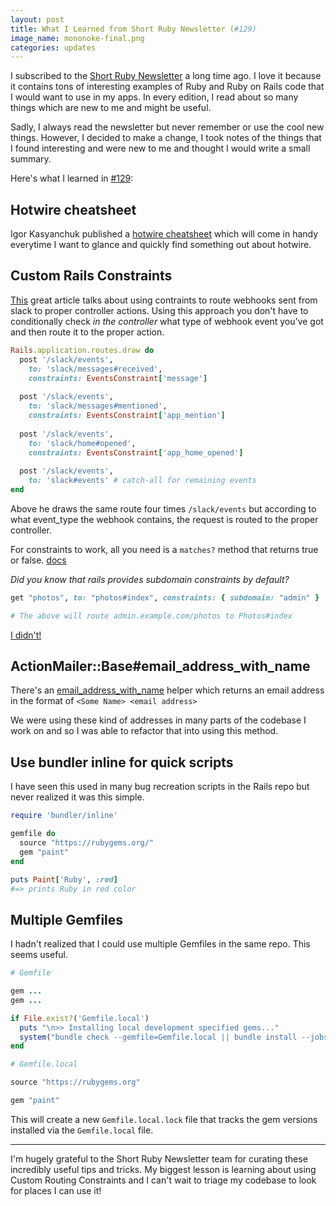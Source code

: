 ```yaml
---
layout: post
title: What I Learned from Short Ruby Newsletter (#129)
image_name: mononoke-final.png
categories: updates
---
```


I subscribed to the [Short Ruby
Newsletter](https://newsletter.shortruby.com/) a long time ago. I love
it because it contains tons of interesting examples of Ruby and Ruby on
Rails code that I would want to use in my apps. In every edition, I read
about so many things which are new to me and might be useful.

Sadly, I always read the newsletter but never remember or use the cool
new things. However, I decided to make a change, I took notes of the
things that I found interesting and were new to me and thought I would
write a small summary.

Here's what I learned in
[#129](https://newsletter.shortruby.com/p/edition-129):


## Hotwire cheatsheet

Igor Kasyanchuk published a [hotwire cheatsheet](https://cheatsheetshero.com/user/igor-kasyanchuk/930-hotwire-for-ruby-on-rails-developers-cheatsheet?utm_source=shortruby&ref=shortruby.com#page-3607) which will come in handy everytime I want to glance and quickly find something out about hotwire.

## Custom Rails Constraints

[This](https://pankowecki.pl/posts/slack-routing/) great article talks about using contraints to route webhooks sent from slack to proper controller actions. Using this approach you don't have to conditionally check _in the controller_ what type of webhook event you've got and then route it to the proper action.

```ruby
Rails.application.routes.draw do
  post '/slack/events', 
    to: 'slack/messages#received',
    constraints: EventsConstraint['message']
  
  post '/slack/events',
    to: 'slack/messages#mentioned',
    constraints: EventsConstraint['app_mention']
  
  post '/slack/events',
    to: 'slack/home#opened',
    constraints: EventsConstraint['app_home_opened']
  
  post '/slack/events', 
    to: 'slack#events' # catch-all for remaining events
end
```

Above he draws the same route four times `/slack/events` but according to what event_type the webhook contains, the request is routed to the proper controller.

For constraints to work, all you need is a `matches?` method that returns true or false. [docs](https://guides.rubyonrails.org/routing.html#advanced-constraints)

*Did you know that rails provides subdomain constraints by default?*

```ruby
get "photos", to: "photos#index", constraints: { subdomain: "admin" }

# The above will route admin.example.com/photos to Photos#index
```

[I didn't!](https://guides.rubyonrails.org/routing.html#request-based-constraints)

## ActionMailer::Base#email_address_with_name

There's an [email_address_with_name](https://api.rubyonrails.org/classes/ActionMailer/Base.html#method-c-email_address_with_name) helper which returns an email address in the format of `<Some Name> <email address>`

We were using these kind of addresses in many parts of the codebase I work on and so I was able to refactor that into using this method.

## Use bundler inline for quick scripts

I have seen this used in many bug recreation scripts in the Rails repo but never realized it was this simple.

```ruby
require 'bundler/inline'

gemfile do
  source "https://rubygems.org/"
  gem "paint"
end

puts Paint['Ruby', :red] 
#=> prints Ruby in red color
```

## Multiple Gemfiles

I hadn't realized that I could use multiple Gemfiles in the same repo. This seems useful.

```ruby
# Gemfile

gem ...
gem ...

if File.exist?('Gemfile.local')
  puts "\n>> Installing local development specified gems..."
  system("bundle check --gemfile=Gemfile.local || bundle install --jobs=4 --gemfile=Gemfile.local")
end

# Gemfile.local

source "https://rubygems.org"

gem "paint"
```

This will create a new `Gemfile.local.lock` file that tracks the gem versions installed via the `Gemfile.local` file.

<hr>

I'm hugely grateful to the Short Ruby Newsletter team for curating these
incredibly useful tips and tricks. My biggest lesson is learning about using Custom Routing Constraints 
and I can't wait to triage my codebase to look for places I can use it!
